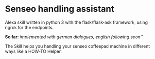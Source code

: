 # Senseo handling assistant

Alexa skill written in python 3 with the flask/flask-ask framework, using ngrok for the endpoints.

__So far:__ _implemented with german dialogues, english following soon&trade;_

The Skill helps you handling your senseo coffeepad machine in different ways like a HOW-TO Helper.
